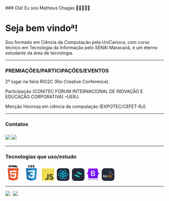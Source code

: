 <div>
  ### Olá! Eu sou Matheus Chagas 👋🏾👨🏾‍🎓
  
  # Seja bem vindoª!
  
  <p>Sou formado em Ciência da Computação pela UniCarioca, com curso técnico em Tecnologia da Informação pelo SENAI Maracanã, e um eterno estudante da área de tecnologia.</p>

</div>

---

<h3>PREMIAÇÕES/PARTICIPAÇÕES/EVENTOS</h3>
 <p>2º lugar na feira RIO2C (Rio Creative Conference).</p>
 
 <p>Participação (CONITEC FORUM INTERNACIONAL DE INOVAÇÃO E EDUCAÇÃO CORPORATIVA) –UERJ.</p>

 <p>Menção Honrosa em ciência da computação (EXPOTEC/CEFET-RJ).</p>

---
 <h3>Contatos<h3>
<div>
  <a href="https://www.linkedin.com/in/matheus-chagas-671616164/" target="_blank"><img src="https://img.shields.io/badge/LinkedIn-0077B5?style=for-the-badge&logo=linkedin&logoColor=white"></a>
  <a href="mailto:matheusch7@gmail.com"><img src="https://img.shields.io/badge/Gmail-D14836?style=for-the-badge&logo=gmail&logoColor=white"></a>
</div>

---
<h3>Tecnologias que uso/estudo</h3>
<div>
  <img src="https://github.com/devicons/devicon/blob/master/icons/html5/html5-original-wordmark.svg" title="HTML" alt="HTML" width="50" height="50"/>&nbsp;
  <img src="https://github.com/devicons/devicon/blob/master/icons/css3/css3-original-wordmark.svg" title="CSS3" alt="CSS3" width="50" height="50"/>&nbsp;
  <img src="https://github.com/devicons/devicon/blob/master/icons/javascript/javascript-original.svg" title="JavaScript" alt="JavaScript" width="40" height="40"/>&nbsp;
  <img src="https://github.com/tandpfun/skill-icons/blob/main/icons/React-Dark.svg" title="React" alt="React" width="40" height="40"/>&nbsp;
  <img src="https://github.com/tandpfun/skill-icons/blob/main/icons/TailwindCSS-Dark.svg" title="Tailwindcss" alt="Tailwindcss" width="40" height="40"/>&nbsp;
  <img src="https://github.com/devicons/devicon/blob/master/icons/bootstrap/bootstrap-original-wordmark.svg" title="Bootstrap" alt="Bootstrap" width="40" height="40"/>&nbsp;
  <img src="https://github.com/tandpfun/skill-icons/blob/main/icons/MySQL-Dark.svg" title="MySql" alt="MySql" width="40" height="40"/>&nbsp;
</div>

---
<div align = "left">
  <img height="200em" src="https://github-readme-stats.vercel.app/api/top-langs/?username=MatheusChagas7&show_icons=true&theme=tokyonight&count_private=true"/>&nbsp;
  <img height="200em" src="https://github-readme-stats.vercel.app/api?username=MatheusChagas7&show_icons=true&show_icons=true&theme=tokyonight&count_private=true" />
</div>
